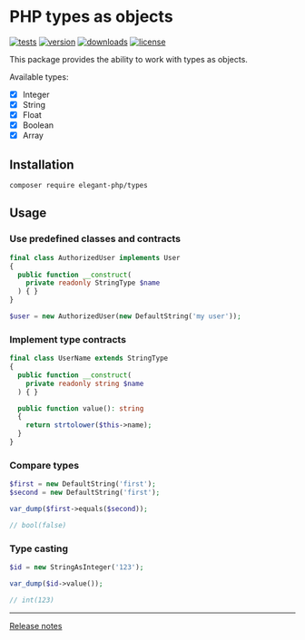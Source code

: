 # PHP types as objects

[![tests](https://img.shields.io/github/actions/workflow/status/elegant-php/types/release.yml)](https://github.com/elegant-php/types/actions/workflows/release.yml)
[![version](https://img.shields.io/packagist/v/elegant-php/types)](https://packagist.org/packages/elegant-php/types)
[![downloads](https://img.shields.io/packagist/dt/elegant-php/types)](https://packagist.org/packages/elegant-php/types)
[![license](https://img.shields.io/github/license/elegant-php/types)](/LICENSE)

This package provides the ability to work with types as objects.

Available types:

- [x] Integer
- [x] String
- [x] Float
- [x] Boolean
- [x] Array

## Installation

`composer require elegant-php/types`

## Usage

### Use predefined classes and contracts

```php
final class AuthorizedUser implements User
{
  public function __construct(
    private readonly StringType $name
  ) { }
}

$user = new AuthorizedUser(new DefaultString('my user'));
```

### Implement type contracts

```php
final class UserName extends StringType
{
  public function __construct(
    private readonly string $name
  ) { }

  public function value(): string
  {
    return strtolower($this->name);
  }
}
```

### Compare types

```php
$first = new DefaultString('first');
$second = new DefaultString('first');

var_dump($first->equals($second));

// bool(false)
```

### Type casting

```php
$id = new StringAsInteger('123');

var_dump($id->value());

// int(123)
```

---

[Release notes](/CHANGELOG.md)
